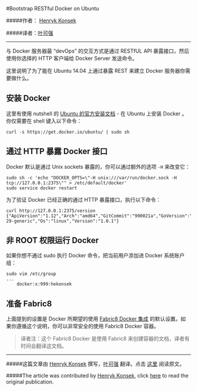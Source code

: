 #Bootstrap RESTful Docker on Ubuntu


#####作者： [Henryk Konsek](https://twitter.com/hekonsek)

#####译者：[叶可强](http://weibo.com/yeziyu)

***
与 Docker 服务器最 “devOps” 的交互方式是通过 RESTfUL API 暴露接口，然后使用你选择的 HTTP 客户端给 Docker Server 发送命令。

这里说明了为了能在 Ubuntu 14.04 上通过暴露 REST 来建立 Docker 服务器你需要做什么。

## 安装 Docker

这里有使用 nutshell 的 [Ubuntu 的官方安装文档](https://docs.docker.com/installation/ubuntulinux/) - 在 Ubuntu 上安装 Docker 。你仅需要在 shell 键入以下命令：

```
curl -s https://get.docker.io/ubuntu/ | sudo sh
```

## 通过 HTTP 暴露 Docker 接口

Docker 默认是通过 Unix sockets 暴露的，你可以通过额外的选项 ```-H``` 来改变它：
```
sudo sh -c 'echo "DOCKER_OPTS=\"-H unix:///var/run/docker.sock -H tcp://127.0.0.1:2375\"" > /etc/default/docker'
sudo service docker restart
```

为了验证 Docker 已经正确的通过 HTTP 暴露接口，执行以下命令：

```
curl http://127.0.0.1:2375/version
{"ApiVersion":"1.12","Arch":"amd64","GitCommit":"990021a","GoVersion":"go1.2.1","KernelVersion":"3.13.0-29-generic","Os":"linux","Version":"1.0.1"}

```

## 非 ROOT 权限运行 Docker
如果你想不通过 sudo 执行 Docker 命令，把当前用户添加进 Docker 系统账户组：
```
sudo vim /etc/group
...
    docker:x:999:hekonsek
```

## 准备 Fabric8 

上面提到的设置是 Docker 所期望的使用  [Fabric8 Docker 集成](http://fabric8.io/gitbook/docker.html) 的默认设置。如果你遵循这个说明，你可以非常安全的使用 Fabric8 Docker 容器。

> 译者注：这个 Fabric8 Docker 是使用 Fabric8 来创建容器的文档，译者有时间会翻译这文档。

***

#####这篇文章由 [Henryk Konsek](https://twitter.com/hekonsek) 撰写，[叶可强](http://weibo.com/yeziyu) 翻译。点击 [这里](http://henryk-konsek.blogspot.tw/2014/06/bootstrap-restful-docker-on-ubuntu.html) 阅读原文。

#####The article was contributed by [Henryk Konsek](https://twitter.com/hekonsek), click [here](http://henryk-konsek.blogspot.tw/2014/06/bootstrap-restful-docker-on-ubuntu.html) to read the original publication.
